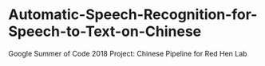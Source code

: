 # Automatic-Speech-Recognition-for-Speech-to-Text-on-Chinese
Google Summer of Code 2018 Project: Chinese Pipeline for Red Hen Lab
